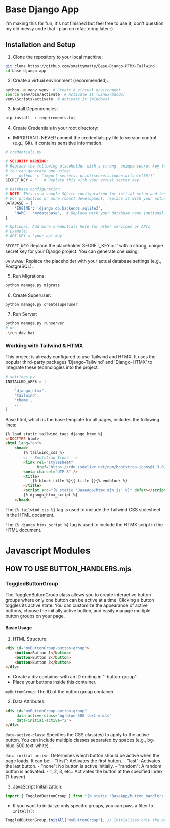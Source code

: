 # Base Django App

I'm making this for fun, it's not finished but feel free to use it, don't question my old messy code that I plan on refactoring later :)

## Installation and Setup
1. Clone the repository to your local machine:
```bash
git clone https://github.com/smattymatty/Base-Django-HTMX-Tailwind
cd base-django-app
```
2. Create a virtual environment (recommended):
```bash
python -m venv venv  # Create a virtual environment
source venv/bin/activate  # Activate it (Linux/macOS)
venv\Scripts\activate  # Activate it (Windows)

```
3. Install Dependencies:
```bash
pip install -r requirements.txt
```
4. Create Credentials in your root directory:
- IMPORTANT: NEVER commit the credentials.py file to version control (e.g., Git). It contains sensitive information.

```python
# credentials.py

# SECURITY WARNING:
# Replace the following placeholder with a strong, unique secret key for your Django project.
# You can generate one using:
#     python -c "import secrets; print(secrets.token_urlsafe(50))"
SECRET_KEY = ''  # Replace this with your actual secret key

# Database configuration
# NOTE: This is a sample SQLite configuration for initial setup and testing.
# For production or more robust development, replace it with your actual database settings (e.g., PostgreSQL).
DATABASE = {
    'ENGINE': 'django.db.backends.sqlite3',
    'NAME': 'mydatabase',  # Replace with your database name (optional)
}

# Optional: Add more credentials here for other services or APIs
# Example:
# API_KEY = 'your_api_key'
```

`SECRET_KEY`: Replace the placeholder SECRET_KEY = '' with a strong, unique secret key for your Django project. You can generate one using:

`DATABASE`: Replace the placeholder with your actual database settings (e.g., PostgreSQL).

5. Run Migrations:
```bash
python manage.py migrate
```

6. Create Superuser:
```bash
python manage.py createsuperuser
```

7. Run Server:
```bash
python manage.py runserver
# or
.\run_dev.bat
```

### Working with Tailwind & HTMX

This project is already configured to use Tailwind and HTMX. It uses the popular third-party packages 'Django-Tailwind' and 'Django-HTMX' to integrate these technologies into the project.

```python
# settings.py
INSTALLED_APPS = [
    ...
    "django_htmx",
    'tailwind',
    'theme',
    ...
]
```

Base.html, which is the base template for all pages, includes the following lines:

```html
{% load static tailwind_tags django_htmx %}
<!DOCTYPE html>
<html lang="en">
    <head>
        {% tailwind_css %}
        <!-- Bootstrap Icons -->
        <link rel="stylesheet"
              href="https://cdn.jsdelivr.net/npm/bootstrap-icons@1.3.0/font/bootstrap-icons.css" />
        <meta charset="UTF-8" />
        <title>
            {% block title %}{{ title }}{% endblock %}
        </title>
        <script src="{% static 'BaseApp/htmx.min.js' %}" defer></script>
        {% django_htmx_script %}
    </head>
```

The `{% tailwind_css %}` tag is used to include the Tailwind CSS stylesheet in the HTML document.

The `{% django_htmx_script %}` tag is used to include the HTMX script in the HTML document.

# Javascript Modules
## HOW TO USE BUTTON_HANDLERS.mjs
### ToggledButtonGroup

The ToggledButtonGroup class allows you to create interactive button groups where only one button can be active at a time. Clicking a button toggles its active state. You can customize the appearance of active buttons, choose the initially active button, and easily manage multiple button groups on your page.

#### Basic Usage

1. HTML Structure:

```html
<div id="myButtonGroup-button-group"> 
    <button>Button 1</button>
    <button>Button 2</button>
    <button>Button 3</button>
</div>
```
- Create a div container with an ID ending in "-button-group".
- Place your buttons inside this container.

`myButtonGroup`: The ID of the button group container.

2. Data Attributes:

```html
<div id="myButtonGroup-button-group"
     data-active-class="bg-blue-500 text-white"
     data-initial-active="2">
</div>

```
`data-active-class`: Specifies the CSS class(es) to apply to the active button. You can include multiple classes separated by spaces (e.g., bg-blue-500 text-white).

`data-initial-active`: Determines which button should be active when the page loads. It can be:
    - "first": Activates the first button.
    - "last": Activates the last button.
    - "none": No button is active initially.
    - "random": A random button is activated.
    - 1, 2, 3, etc.: Activates the button at the specified index (1-based).

3. JavaScript Initialization:

```javascript
import { ToggledButtonGroup } from "{% static 'BaseApp/button_handlers.mjs' %}";ToggledButtonGroup.initAll(); // Initializes all button groups on the page
```

- If you want to initialize only specific groups, you can pass a filter to `initAll()`:

```javascript
ToggledButtonGroup.initAll("myButtonGroup"); // Initializes only the group with ID "myButtonGroup-button-group"
```